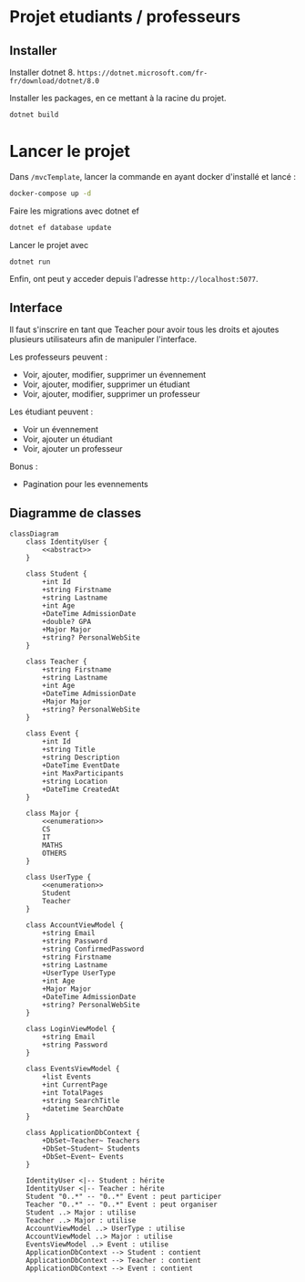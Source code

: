 # Projet etudiants / professeurs
## Installer 

Installer dotnet 8.
`https://dotnet.microsoft.com/fr-fr/download/dotnet/8.0`

Installer les packages, en ce mettant à la racine du projet.
```bash
dotnet build
```

# Lancer le projet 
Dans `/mvcTemplate`, lancer la commande en ayant docker d'installé et lancé :
```bash
docker-compose up -d
```

Faire les migrations avec dotnet ef
```bash
dotnet ef database update
```

Lancer le projet avec 
```bash
dotnet run
```
Enfin, ont peut y acceder depuis l'adresse `http://localhost:5077`.

## Interface
Il faut s'inscrire en tant que Teacher pour avoir tous les droits et ajoutes plusieurs utilisateurs afin de manipuler l'interface.

Les professeurs peuvent :
- Voir, ajouter, modifier, supprimer un évennement
- Voir, ajouter, modifier, supprimer un étudiant
- Voir, ajouter, modifier, supprimer un professeur

Les étudiant peuvent :
- Voir un évennement
- Voir, ajouter un étudiant
- Voir, ajouter un professeur

Bonus :
- Pagination pour les evennements

## Diagramme de classes

```mermaid
classDiagram
    class IdentityUser {
        <<abstract>>
    }
    
    class Student {
        +int Id
        +string Firstname
        +string Lastname
        +int Age
        +DateTime AdmissionDate
        +double? GPA
        +Major Major
        +string? PersonalWebSite
    }
    
    class Teacher {
        +string Firstname
        +string Lastname
        +int Age
        +DateTime AdmissionDate
        +Major Major
        +string? PersonalWebSite
    }
    
    class Event {
        +int Id
        +string Title
        +string Description
        +DateTime EventDate
        +int MaxParticipants
        +string Location
        +DateTime CreatedAt
    }
    
    class Major {
        <<enumeration>>
        CS
        IT
        MATHS
        OTHERS
    }
    
    class UserType {
        <<enumeration>>
        Student
        Teacher
    }
    
    class AccountViewModel {
        +string Email
        +string Password
        +string ConfirmedPassword
        +string Firstname
        +string Lastname
        +UserType UserType
        +int Age
        +Major Major
        +DateTime AdmissionDate
        +string? PersonalWebSite
    }
    
    class LoginViewModel {
        +string Email
        +string Password
    }

    class EventsViewModel {
        +list Events
        +int CurrentPage
        +int TotalPages
        +string SearchTitle
        +datetime SearchDate
    }
    
    class ApplicationDbContext {
        +DbSet~Teacher~ Teachers
        +DbSet~Student~ Students
        +DbSet~Event~ Events
    }
    
    IdentityUser <|-- Student : hérite
    IdentityUser <|-- Teacher : hérite
    Student "0..*" -- "0..*" Event : peut participer
    Teacher "0..*" -- "0..*" Event : peut organiser
    Student ..> Major : utilise
    Teacher ..> Major : utilise
    AccountViewModel ..> UserType : utilise
    AccountViewModel ..> Major : utilise
    EventsViewModel ..> Event : utilise
    ApplicationDbContext --> Student : contient
    ApplicationDbContext --> Teacher : contient
    ApplicationDbContext --> Event : contient
```